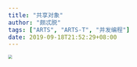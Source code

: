 ```yaml
---
title: "共享对象"
author: "颇忒脱"
tags: ["ARTS", "ARTS-T", "并发编程"]
date: 2019-09-18T21:52:29+08:00
---
```


<!--more-->

<img src="sharing-objects.png" style="zoom:50%" />

